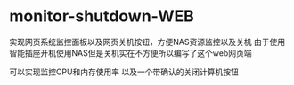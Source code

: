 # monitor-shutdown-WEB
实现网页系统监控面板以及网页关机按钮，方便NAS资源监控以及关机
由于使用智能插座开机使用NAS但是关机实在不方便所以编写了这个web网页端

可以实现监控CPU和内存使用率
以及一个带确认的关闭计算机按钮
